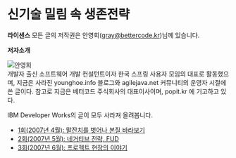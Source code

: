 # 신기술 밀림 속 생존전략

**라이센스** 모든 글의 저작권은 안영회(gray@bettercode.kr)님께 있습니다.

**저자소개**

![안영희](https://user-images.githubusercontent.com/25581533/73791946-a4228f80-47e6-11ea-8ca2-5ebd3dd726ad.png)  
개발자 출신 소프트웨어 개발 컨설턴트이자 한국 스프링 사용자 모임의 대표로 활동했으며, 지금은 사라진 younghoe.info 블로그와 agilejava.net 커뮤니티의 운영자 시절에 쓴 글이다. 참고로 지금은 베터코드 주식회사의 대표이사이며, popit.kr 에 기고하고 있다.

IBM Developer Works의 글이 모두 사라져 올려봅니다.

* [1회(2007년 4월): 말잔치를 벗어나 본질 바라보기](https://github.com/black7375/ReadabilityDocs/blob/master/%EC%8B%A0%EA%B8%B0%EC%88%A0%20%EB%B0%80%EB%A6%BC%20%EC%86%8D%20%EC%83%9D%EC%A1%B4%EC%A0%84%EB%9E%B5/part1.org)
* [2회(2007년 5월): 네거티브 전략, FUD](https://github.com/black7375/ReadabilityDocs/blob/master/%EC%8B%A0%EA%B8%B0%EC%88%A0%20%EB%B0%80%EB%A6%BC%20%EC%86%8D%20%EC%83%9D%EC%A1%B4%EC%A0%84%EB%9E%B5/part2.org)
* [3회(2007년 6월): 프로젝트 현장의 이야기](https://github.com/black7375/ReadabilityDocs/blob/master/%EC%8B%A0%EA%B8%B0%EC%88%A0%20%EB%B0%80%EB%A6%BC%20%EC%86%8D%20%EC%83%9D%EC%A1%B4%EC%A0%84%EB%9E%B5/part3.org)
